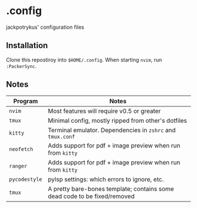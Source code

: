 # .config

jackpotrykus' configuration files

## Installation

Clone this repostiroy into `$HOME/.config`. When starting `nvim`, run `:PackerSync`.

## Notes

| __Program__   | __Notes__                                                                 |
| ------------- | ------------------------------------------------------------------------- |
| `nvim`        | Most features will require v0.5 or greater                                |
| `tmux`        | Minimal config, mostly ripped from other's dotfiles                       |
| `kitty`       | Terminal emulator. Dependencies in `zshrc` and `tmux.conf`                |
| `neofetch`    | Adds support for pdf + image preview when run from `kitty`                |
| `ranger`      | Adds support for pdf + image preview when run from `kitty`                |
| `pycodestyle` | pylsp settings: which errors to ignore, etc.                              |
| `tmux`        | A pretty bare-bones template; contains some dead code to be fixed/removed |
